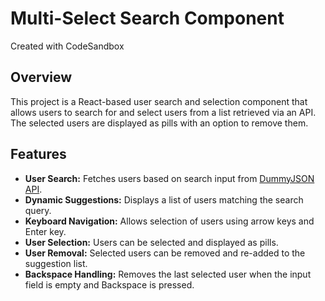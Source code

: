 # Multi-Select Search Component

Created with CodeSandbox

## Overview

This project is a React-based user search and selection component that allows users to search for and select users from a list retrieved via an API. The selected users are displayed as pills with an option to remove them.

## Features

- **User Search:** Fetches users based on search input from [DummyJSON API](https://dummyjson.com/).
- **Dynamic Suggestions:** Displays a list of users matching the search query.
- **Keyboard Navigation:** Allows selection of users using arrow keys and Enter key.
- **User Selection:** Users can be selected and displayed as pills.
- **User Removal:** Selected users can be removed and re-added to the suggestion list.
- **Backspace Handling:** Removes the last selected user when the input field is empty and Backspace is pressed.
